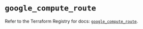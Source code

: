 # `google_compute_route`

Refer to the Terraform Registry for docs: [`google_compute_route`](https://registry.terraform.io/providers/hashicorp/google-beta/5.36.0/docs/resources/google_compute_route).
